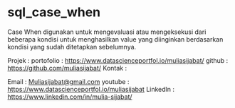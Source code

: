 # sql_case_when
Case When  digunakan untuk mengevaluasi atau mengeksekusi dari beberapa kondisi untuk menghasilkan  value yang diinginkan berdasarkan kondisi yang sudah ditetapkan sebelumnya.

Projek : 
portofolio : https://www.datascienceportfol.io/muliasijabat/
github : https://github.com/muliasijabat/
Kontak :

Email : Muliasijabat@gmail.com
youtube : https://www.datascienceportfol.io/muliasijabat
Linkedln : https://www.linkedin.com/in/mulia-sijabat/
